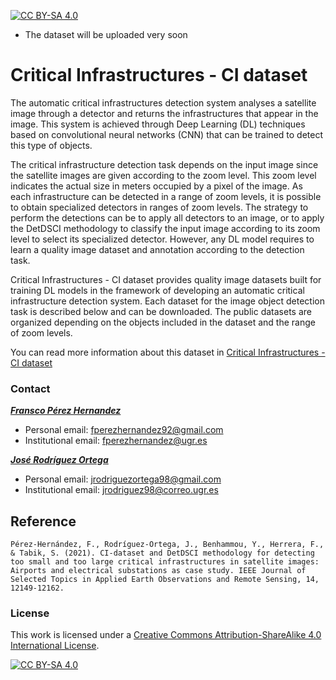 [![CC BY-SA 4.0][cc-by-sa-shield]][cc-by-sa]

* The dataset will be uploaded very soon

# Critical Infrastructures - CI dataset

The automatic critical infrastructures detection system analyses a satellite image through a detector and returns the infrastructures that appear in the image. This system is achieved through Deep Learning (DL) techniques based on convolutional neural networks (CNN) that can be trained to detect this type of objects.

The critical infrastructure detection task depends on the input image since the satellite images are given according to the zoom level. This zoom level indicates the actual size in meters occupied by a pixel of the image. As each infrastructure can be detected in a range of zoom levels, it is possible to obtain specialized detectors in ranges of zoom levels. The strategy to perform the detections can be to apply all detectors to an image, or to apply the DetDSCI methodology to classify the input image according to its zoom level to select its specialized detector. However, any DL model requires to learn a quality image dataset and annotation according to the detection task.

Critical Infrastructures - CI dataset provides quality image datasets built for training DL models in the framework of developing an automatic critical infrastructure detection system. Each dataset for the image object detection task is described below and can be downloaded. The public datasets are organized depending on the objects included in the dataset and the range of zoom levels.

You can read more information about this dataset in [Critical Infrastructures - CI dataset](https://dasci.es/transferencia/open-data/ci-dataset/)

### Contact

[***Fransco Pérez Hernandez***](https://www.linkedin.com/in/franciscoperezhernandez/)
- Personal email: fperezhernandez92@gmail.com
- Institutional email: fperezhernandez@ugr.es

[***José Rodríguez Ortega***](https://www.linkedin.com/in/jose-rodr%C3%ADguez-ortega)
- Personal email: jrodriguezortega98@gmail.com
- Institutional email: jrodriguez98@correo.ugr.es

## Reference
```
Pérez-Hernández, F., Rodríguez-Ortega, J., Benhammou, Y., Herrera, F., & Tabik, S. (2021). CI-dataset and DetDSCI methodology for detecting too small and too large critical infrastructures in satellite images: Airports and electrical substations as case study. IEEE Journal of Selected Topics in Applied Earth Observations and Remote Sensing, 14, 12149-12162.
```


### License

This work is licensed under a [Creative Commons Attribution-ShareAlike 4.0 International License](https://creativecommons.org/licenses/by-sa/4.0/).

[![CC BY-SA 4.0][cc-by-sa-image]][cc-by-sa]

[cc-by-sa]: http://creativecommons.org/licenses/by-sa/4.0/
[cc-by-sa-image]: https://licensebuttons.net/l/by-sa/4.0/88x31.png
[cc-by-sa-shield]: https://img.shields.io/badge/License-CC%20BY--SA%204.0-lightgrey.svg